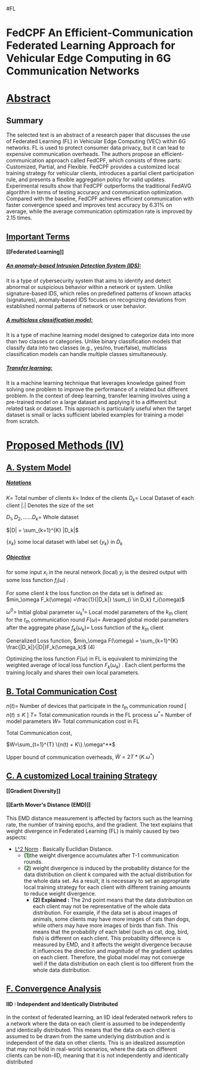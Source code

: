 #FL 
# FedCPF An Efficient-Communication Federated Learning Approach for Vehicular Edge Computing in 6G Communication Networks



# <u>Abstract</u>

## Summary
The selected text is an abstract of a research paper that discusses the use of Federated Learning (FL) in Vehicular Edge Computing (VEC) within 6G networks. FL is used to protect consumer data privacy, but it can lead to expensive communication overheads. The authors propose an efficient-communication approach called FedCPF, which consists of three parts: Customized, Partial, and Flexible. FedCPF provides a customized local training strategy for vehicular clients, introduces a partial client participation rule, and presents a flexible aggregation policy for valid updates. Experimental results show that FedCPF outperforms the traditional FedAVG algorithm in terms of testing accuracy and communication optimization. Compared with the baseline, FedCPF achieves efficient communication with faster convergence speed and improves test accuracy by 6.31% on average, while the average communication optimization rate is improved by 2.15 times.

## <u>Important Terms</u>

#### [[Federated Learning]]

##### <u>An anomaly-based Intrusion Detection System (IDS):</u>
It is a type of cybersecurity system that aims to identify and detect abnormal or suspicious behavior within a network or system. Unlike signature-based IDS, which relies on predefined patterns of known attacks (signatures), anomaly-based IDS focuses on recognizing deviations from established normal patterns of network or user behavior.

##### <u>A multiclass classification model:</u> 
It is a type of machine learning model designed to categorize data into more than two classes or categories. Unlike binary classification models that classify data into two classes (e.g., yes/no, true/false), multiclass classification models can handle multiple classes simultaneously.

##### <u>Transfer learning:</u>
It is a machine learning technique that leverages knowledge gained from solving one problem to improve the performance of a related but different problem. In the context of deep learning, transfer learning involves using a pre-trained model on a large dataset and applying it to a different but related task or dataset. This approach is particularly useful when the target dataset is small or lacks sufficient labeled examples for training a model from scratch.


# <u>Proposed Methods (IV)</u>

## <u>A. System Model</u>

##### <u>Notations</u>
$K =$ Total number of clients
$k =$ Index  of the clients
$D_k =$ Local Dataset of each client
$| . |$  Denotes the size of the set

${D_1,D_2, ......D_k} =$ Whole dataset

$|D| = \sum_{k=1}^{K} |D_k|$ 

{$x_k$} some local dataset with label set {$y_k$} in $D_k$ 

##### <u>Objective</u>
for some input $x_i$ in the neural network (local) $y_i$ is the desired output with some loss function $f_i(\omega)$ .

For some client $k$ the loss function on the data set is defined as:
$min_\omega F_k(\omega) =\frac{1}{|D_k|} \sum_{i \in D_k} f_i(\omega)$


$\omega^0 =$  Initial global parameter
$\omega_k^t =$ Local model parameters of the $k_{th}$ client for the $t_{th}$ communication round
$F(\omega) =$ Averaged global model parameters after the aggregate phase
$f_k(\omega_k) =$ Loss function of the $k_{th}$ client

Generalized Loss function,
$min_\omega F(\omega) = \sum_{k=1}^{K} \frac{|D_k|}{|D|}F_k(\omega_k)$                                    (4)

Optimizing the loss function $F(\omega)$ in FL is equivalent to minimizing the weighted average of local loss function $F_k(\omega_k)$ . Each client performs the training locally and shares their own local parameters.

## <u>B. Total Communication Cost</u>

$n(t) =$ Number of devices that participate in the $t_{th}$ communication round  \[ $n(t) \le K$ ]
$T =$ Total communication rounds in the FL process
$\omega^* =$ Number of model parameters
$W =$ Total communication cost in FL 

Total Communication cost,

$W=\sum_{t=1}^{T} \{n(t) + K\}.\omega^**$ 

Upper bound of communication overheads,
$\tilde{W}= 2T*(K.\omega^*)$ 

##  <u>C. A customized Local training Strategy</u>

#### [[Gradient Diversity]]

#### [[Earth Mover's Distance (EMD)]]


This EMD distance measurement is affected by factors such as the learning rate, the number of training epochs, and the gradient. The text explains that weight divergence in Federated Learning (FL) is mainly caused by two aspects:
- <u>L^2 Norm</u> : Basically Euclidian Distance.
	- <mark style="background: #BBFABBA6;">(1)</mark>the weight divergence accumulates after T-1 communication rounds.
	- <mark style="background: #BBFABBA6;">(2)</mark> weight divergence is induced by the probability distance for the data distribution on client k compared with the actual distribution for the whole data set. As a result, it is necessary to set an appropriate local training strategy for each client with different training amounts to reduce weight divergence.
		- **(2) Explained :** The 2nd point means that the data distribution on each client may not be representative of the whole data distribution. For example, if the data set is about images of animals, some clients may have more images of cats than dogs, while others may have more images of birds than fish. This means that the probability of each label (such as cat, dog, bird, fish) is different on each client. This probability difference is measured by EMD, and it affects the weight divergence because it influences the direction and magnitude of the gradient updates on each client. Therefore, the global model may not converge well if the data distribution on each client is too different from the whole data distribution. 
## <u>F. Convergence Analysis</u>

#### IID : Independent and Identically Distributed
In the context of federated learning, an IID ideal federated network refers to a network where the data on each client is assumed to be independently and identically distributed. This means that the data on each client is assumed to be drawn from the same underlying distribution and is independent of the data on other clients. This is an idealized assumption that may not hold in real-world scenarios, where the data on different clients can be non-IID, meaning that it is not independently and identically distributed

